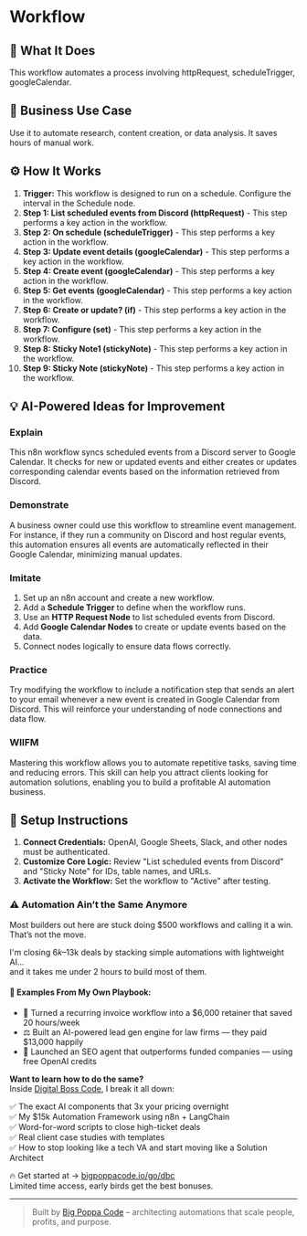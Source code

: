 # Workflow

## 🚀 What It Does
This workflow automates a process involving httpRequest, scheduleTrigger, googleCalendar.

## 💼 Business Use Case
Use it to automate research, content creation, or data analysis. It saves hours of manual work.

## ⚙️ How It Works
1.  **Trigger:** This workflow is designed to run on a schedule. Configure the interval in the Schedule node.
2. **Step 1: List scheduled events from Discord (httpRequest)** - This step performs a key action in the workflow.
3. **Step 2: On schedule (scheduleTrigger)** - This step performs a key action in the workflow.
4. **Step 3: Update event details (googleCalendar)** - This step performs a key action in the workflow.
5. **Step 4: Create event (googleCalendar)** - This step performs a key action in the workflow.
6. **Step 5: Get events (googleCalendar)** - This step performs a key action in the workflow.
7. **Step 6: Create or update? (if)** - This step performs a key action in the workflow.
8. **Step 7: Configure (set)** - This step performs a key action in the workflow.
9. **Step 8: Sticky Note1 (stickyNote)** - This step performs a key action in the workflow.
10. **Step 9: Sticky Note (stickyNote)** - This step performs a key action in the workflow.

## 💡 AI-Powered Ideas for Improvement
### Explain
This n8n workflow syncs scheduled events from a Discord server to Google Calendar. It checks for new or updated events and either creates or updates corresponding calendar events based on the information retrieved from Discord.

### Demonstrate
A business owner could use this workflow to streamline event management. For instance, if they run a community on Discord and host regular events, this automation ensures all events are automatically reflected in their Google Calendar, minimizing manual updates.

### Imitate
1. Set up an n8n account and create a new workflow.
2. Add a **Schedule Trigger** to define when the workflow runs.
3. Use an **HTTP Request Node** to list scheduled events from Discord.
4. Add **Google Calendar Nodes** to create or update events based on the data.
5. Connect nodes logically to ensure data flows correctly.

### Practice
Try modifying the workflow to include a notification step that sends an alert to your email whenever a new event is created in Google Calendar from Discord. This will reinforce your understanding of node connections and data flow.

### WIIFM
Mastering this workflow allows you to automate repetitive tasks, saving time and reducing errors. This skill can help you attract clients looking for automation solutions, enabling you to build a profitable AI automation business.

## 🔧 Setup Instructions
1. **Connect Credentials:** OpenAI, Google Sheets, Slack, and other nodes must be authenticated.
2. **Customize Core Logic:** Review "List scheduled events from Discord" and "Sticky Note" for IDs, table names, and URLs.
3. **Activate the Workflow:** Set the workflow to "Active" after testing.

### ⚠️ Automation Ain’t the Same Anymore

Most builders out here are stuck doing $500 workflows and calling it a win.  
That’s not the move.  

I'm closing $6k–$13k deals by stacking simple automations with lightweight AI...  
and it takes me under 2 hours to build most of them.

#### 🧠 Examples From My Own Playbook:
- 🔁 Turned a recurring invoice workflow into a $6,000 retainer that saved 20 hours/week  
- ⚖️ Built an AI-powered lead gen engine for law firms — they paid $13,000 happily  
- 🚀 Launched an SEO agent that outperforms funded companies — using free OpenAI credits  

**Want to learn how to do the same?**  
Inside [Digital Boss Code](https://bigpoppacode.io/go/dbc), I break it all down:

✅ The exact AI components that 3x your pricing overnight  
✅ My $15k Automation Framework using n8n + LangChain  
✅ Word-for-word scripts to close high-ticket deals  
✅ Real client case studies with templates  
✅ How to stop looking like a tech VA and start moving like a Solution Architect  

🔥 Get started at → [bigpoppacode.io/go/dbc](https://bigpoppacode.io/go/dbc)  
Limited time access, early birds get the best bonuses.

---
> Built by [Big Poppa Code](https://bigpoppacode.io) – architecting automations that scale people, profits, and purpose.
